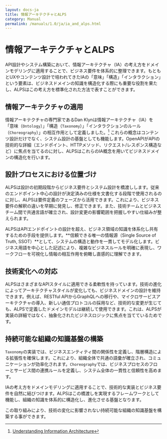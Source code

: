 ```yaml
---
layout: docs-ja
title: 情報アーキテクチャとALPS
category: Manual
permalink: /manuals/1.0/ja/ia_and_alps.html
---
```


# 情報アーキテクチャとALPS

API設計やシステム構築において、情報アーキテクチャ（IA）の考え方をドメインモデリングに適用することで、ビジネス要件を体系的に整理できます。もともとUXやコンテンツ設計で培われてきたIAの「意味」「構造」「インタラクション」という要素は、ビジネスドメインの知識を構造化する際にも重要な役割を果たし、ALPSはこの考え方を標準化された方法で表すことができます。

## 情報アーキテクチャの適用

情報アーキテクチャの専門家であるDan Klynは情報アーキテクチャ（IA）を「意味（`Ontology`）」「構造（`Taxonomy`）」「インタラクションのルール（`Choreography`）」の相互作用として定義しました。[^uia] これらの概念はコンテンツ設計だけでなく、システム設計の基盤としても機能します。OpenAPIがAPIの技術的な詳細（エンドポイント、HTTPメソッド、リクエスト/レスポンス構造など）に焦点を当てるのに対し、ALPSはこれらのIA概念を用いてビジネスドメインの構造化を行います。

[^uia]: [Understanding Information Architecture](https://understandinggroup.com/ia-theory/understanding-information-architecture)

## 設計プロセスにおける位置づけ

ALPSは設計の初期段階からビジネス要件とシステム設計を橋渡しします。従来のエンドポイント中心の設計が決定済みの仕様を文書化する段階で使用されるのに対し、ALPSは要件定義のフェーズから活用できます。これにより、ビジネス要件の解釈の違いを早期に発見し、修正できます。また、技術チームとビジネスチーム間で共通言語が確立され、設計変更の影響範囲を把握しやすい仕組みが整えられます。

ALPSはAPIエンドポイントの設計を超え、ビジネス領域の知識を体系化し共有するための手段を提供します。**信頼できる唯一の情報源（Single Source of Truth, SSOT）**として、システムの構造と動作を一貫してモデル化します。ビジネス用語を中心とした記述により、複雑なビジネスルールを明確に表現し、ワークフローを可視化し情報の相互作用を俯瞰し直感的に理解できます。

## 技術変化への対応

ALPSはさまざまなAPIスタイルに適用できる柔軟性を持っています。技術の進化によってアーキテクチャスタイルが変化しても、ビジネスドメインの設計を維持できます。例えば、RESTful APIからGraphQLへの移行や、マイクロサービスアーキテクチャの導入、新しい通信プロトコルの採用など、技術的な変更が生じても、ALPSで定義したドメインモデルは継続して使用できます。これは、ALPSが実装の詳細ではなく、抽象化されたビジネスロジックに焦点を当てているためです。

## 持続可能な組織の知識基盤の構築

`Taxonomy`の実装では、ビジネスエンティティ間の関係性を定義し、階層構造による拡張性を確保します。これにより、組織全体で共通の語彙が確立され、コミュニケーションが効率化されます。`Choreography`では、ビジネスプロセスのフローとサービス間の連携ルールを定義し、システム全体の一貫性と信頼性を高めます。

IAの考え方をドメインモデリングに適用することで、技術的な実装とビジネス要件を自然に結びつけます。ALPSはこの橋渡しを実現するフレームワークとして機能し、組織の知識を体系的に構造化し、進化させる基盤となります。

この取り組みにより、技術の変化に影響されない持続可能な組織の知識基盤を構築する事ができます。




